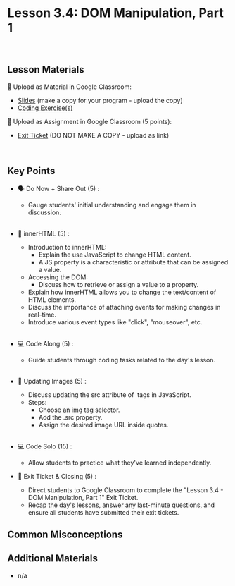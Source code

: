 # Lesson 3.4: DOM Manipulation, Part 1

<br>

## Lesson Materials

📖 Upload as Material in Google Classroom:
- [Slides](https://docs.google.com/presentation/d/1kal8_Sp4A84TXLwKa-16pEv9vO-ESplM10DY4UiPl_A/edit?usp=sharing) (make a copy for your program - upload the copy)
- [Coding Exercise(s)](https://github.com/JillVanO/int-u3l4-23-24-student-exercises)

📝 Upload as Assignment in Google Classroom (5 points):
- [Exit Ticket](https://forms.gle/AhHnsgJ3SpucP9wD7) (DO NOT MAKE A COPY - upload as link)

<br>


## Key Points

- 🗣️ Do Now + Share Out (5) :
    - Gauge students' initial understanding and engage them in discussion.<br><br>

- 💬 innerHTML (5) :
    - Introduction to innerHTML:
        - Explain the use JavaScript to change HTML content.
        - A JS property is a characteristic or attribute that can be assigned a value.
    - Accessing the DOM:
        - Discuss how to retrieve or assign a value to a property.
    - Explain how innerHTML allows you to change the text/content of HTML elements.
    - Discuss the importance of attaching events for making changes in real-time.
    - Introduce various event types like "click", "mouseover", etc.<br><br>

- 💻 Code Along (5) :
    - Guide students through coding tasks related to the day's lesson.<br><br>

- 🌃 Updating Images (5) :
    - Discuss updating the src attribute of <img> tags in JavaScript.
    - Steps:
        - Choose an img tag selector.
        - Add the .src property.
        - Assign the desired image URL inside quotes.<br><br>

- 💻 Code Solo (15) :
    - Allow students to practice what they've learned independently.

- 👋 Exit Ticket & Closing (5) :
    - Direct students to Google Classroom to complete the "Lesson 3.4 - DOM Manipulation, Part 1" Exit Ticket.
    - Recap the day's lessons, answer any last-minute questions, and ensure all students have submitted their exit tickets.


## Common Misconceptions



## Additional Materials
- n/a
